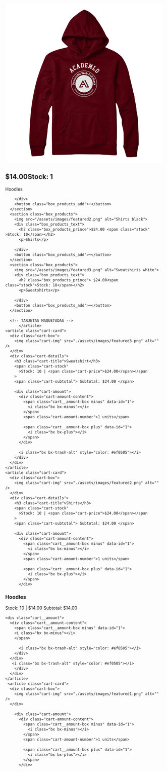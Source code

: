 <section class="box_products" >
        <img src="/assets/images/featured1.png" alt="Hoodie red">
        <div class="box_products_text">
          <h2 class="box_products_prince"> $14.00<span class="stock">Stock: 1</span></h2>
          <p>Hoodies</p>

        </div>
        <button class="box_products_add">+</button>
      </section>
      <section class="box_products">
        <img src="/assets/images/featured2.png" alt="Shirts black">
        <div class="box_products_text">
          <h2 class="box_products_prince">$24.00 <span class="stock" >Stock: 10</span></h2>
          <p>Shirts</p>

        </div>
        <button class="box_products_add">+</button>
      </section>
      <section class="box_products">
        <img src="/assets/images/featured3.png" alt="Sweatshirts white">
        <div class="box_products_text">
          <h2 class="box_products_prince"> $24.00<span class="stock">Stock: 18</span></h2>
          <p>Sweatshirts</p>

        </div>
        <button class="box_products_add">+</button>
      </section>

      <!-- TARJETAS MAQUETADAS -->
          </article>
    <article class="cart-card">
      <div class="cart-box">
        <img class="cart-img" src="./assets/images/featured3.png" alt="" />
      </div>
      <div class="cart-details">
        <h3 class="cart-title">Sweatshirt</h3>
        <span class="cart-stock"
          >Stock: 10 | <span class="cart-price">$24.00</span></span
        >
        <span class="cart-subtotal"> Subtotal: $24.00 </span>

        <div class="cart-amount">
          <div class="cart-amount-content">
            <span class="cart__amount-box minus" data-id="1">
              <i class="bx bx-minus"></i>
            </span>
            <span class="cart-amount-number">1 units</span>

            <span class="cart__amount-box plus" data-id="1">
              <i class="bx bx-plus"></i>
            </span>
          </div>

          <i class="bx bx-trash-alt" style="color: #ef0505"></i>
        </div>
      </div>
    </article>
    <article class="cart-card">
      <div class="cart-box">
        <img class="cart-img" src="./assets/images/featured2.png" alt="" />
      </div>
      <div class="cart-details">
        <h3 class="cart-title">Shirts</h3>
        <span class="cart-stock"
          >Stock: 10 | <span class="cart-price">$24.00</span></span
        >
        <span class="cart-subtotal"> Subtotal: $24.00 </span>

        <div class="cart-amount">
          <div class="cart-amount-content">
            <span class="cart__amount-box minus" data-id="1">
              <i class="bx bx-minus"></i>
            </span>
            <span class="cart-amount-number">1 units</span>

            <span class="cart__amount-box plus" data-id="1">
              <i class="bx bx-plus"></i>
            </span>
          </div>
  <div class="cart__details">
    <h3 class="cart__title">Hoodies</h3>
    <span class="cart__stock">Stock: 10 | <span class="cart__price">$14.00</span></span>
    <span class="cart__subtotal">
      Subtotal: $14.00
    </span>

    <div class="cart__amount">
      <div class="cart__amount-content">
        <span class="cart__amount-box minus" data-id="1">
        <i class="bx bx-minus"></i>
        </span>

          <i class="bx bx-trash-alt" style="color: #ef0505"></i>
        </div>
      </div>
       <i class="bx bx-trash-alt" style="color: #ef0505"></i>
        </div>
      </div>
    </article>
     <article class="cart-card">
      <div class="cart-box">
        <img class="cart-img" src="./assets/images/featured1.png" alt="" />
      </div>
      
        <div class="cart-amount">
          <div class="cart-amount-content">
            <span class="cart__amount-box minus" data-id="1">
              <i class="bx bx-minus"></i>
            </span>
            <span class="cart-amount-number">1 units</span>

            <span class="cart__amount-box plus" data-id="1">
              <i class="bx bx-plus"></i>
            </span>
          </div>
